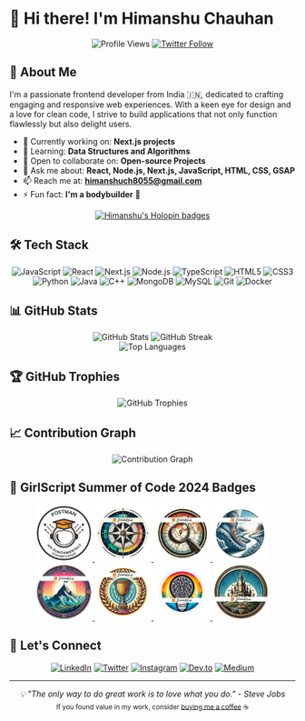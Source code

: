 # 👋 Hi there! I'm Himanshu Chauhan

<div align="center">
  <img src="https://komarev.com/ghpvc/?username=himanshuch8055&label=Profile%20views&color=0e75b6&style=flat" alt="Profile Views" />
  <a href="https://twitter.com/himanshuch8055" target="_blank">
    <img src="https://img.shields.io/twitter/follow/himanshuch8055?logo=twitter&style=for-the-badge" alt="Twitter Follow" />
  </a>
</div>

## 🚀 About Me

I'm a passionate frontend developer from India 🇮🇳, dedicated to crafting engaging and responsive web experiences. With a keen eye for design and a love for clean code, I strive to build applications that not only function flawlessly but also delight users.

- 🔭 Currently working on: **Next.js projects**
- 🌱 Learning: **Data Structures and Algorithms**
- 👯 Open to collaborate on: **Open-source Projects**
- 💬 Ask me about: **React, Node.js, Next.js, JavaScript, HTML, CSS, GSAP**
- 📫 Reach me at: **himanshuch8055@gmail.com**
- ⚡ Fun fact: **I'm a bodybuilder** 💪

<div align="center">
  <a href="https://holopin.io/@himanshuch8055">
    <img src="https://holopin.me/himanshuch8055" alt="Himanshu's Holopin badges" />
  </a>
</div>

## 🛠️ Tech Stack

<div align="center">

![JavaScript](https://img.shields.io/badge/JavaScript-F7DF1E?style=for-the-badge&logo=javascript&logoColor=black)
![React](https://img.shields.io/badge/React-20232A?style=for-the-badge&logo=react&logoColor=61DAFB)
![Next.js](https://img.shields.io/badge/Next.js-000000?style=for-the-badge&logo=next.js&logoColor=white)
![Node.js](https://img.shields.io/badge/Node.js-43853D?style=for-the-badge&logo=node.js&logoColor=white)
![TypeScript](https://img.shields.io/badge/TypeScript-007ACC?style=for-the-badge&logo=typescript&logoColor=white)
![HTML5](https://img.shields.io/badge/HTML5-E34F26?style=for-the-badge&logo=html5&logoColor=white)
![CSS3](https://img.shields.io/badge/CSS3-1572B6?style=for-the-badge&logo=css3&logoColor=white)
![Python](https://img.shields.io/badge/Python-3776AB?style=for-the-badge&logo=python&logoColor=white)
![Java](https://img.shields.io/badge/Java-ED8B00?style=for-the-badge&logo=java&logoColor=white)
![C++](https://img.shields.io/badge/C++-00599C?style=for-the-badge&logo=c%2B%2B&logoColor=white)
![MongoDB](https://img.shields.io/badge/MongoDB-4EA94B?style=for-the-badge&logo=mongodb&logoColor=white)
![MySQL](https://img.shields.io/badge/MySQL-00000F?style=for-the-badge&logo=mysql&logoColor=white)
![Git](https://img.shields.io/badge/Git-F05032?style=for-the-badge&logo=git&logoColor=white)
![Docker](https://img.shields.io/badge/Docker-2CA5E0?style=for-the-badge&logo=docker&logoColor=white)

</div>

## 📊 GitHub Stats

<div align="center">
  <img src="https://github-readme-stats.vercel.app/api?username=himanshuch8055&show_icons=true&theme=radical" alt="GitHub Stats" />
  <img src="https://github-readme-streak-stats.herokuapp.com/?user=himanshuch8055&theme=radical" alt="GitHub Streak" />
</div>

<div align="center">
  <img src="https://github-readme-stats.vercel.app/api/top-langs/?username=himanshuch8055&layout=compact&theme=radical" alt="Top Languages" />
</div>

## 🏆 GitHub Trophies

<div align="center">
  <img src="https://github-profile-trophy.vercel.app/?username=himanshuch8055&theme=darkhub&no-frame=true&margin-w=15&margin-h=15" alt="GitHub Trophies" />
</div>

## 📈 Contribution Graph

<div align="center">
  <img src="https://github-readme-activity-graph.vercel.app/graph?username=himanshuch8055&theme=react-dark" alt="Contribution Graph" />
</div>

## 🏅 GirlScript Summer of Code 2024 Badges

<div align="center">
  <a href="https://gssoc.girlscript.tech/leaderboard" target="_blank" rel="noopener noreferrer">
    <img src="https://raw.githubusercontent.com/girlscript/gssoc-website-new/main/public/badges/postman.png" alt="Postman Badge" width="100" height="100" />
    <img src="https://raw.githubusercontent.com/girlscript/gssoc-website-new/main/public/badges/1.png" alt="Badge 1" width="100" height="100" />
    <img src="https://raw.githubusercontent.com/girlscript/gssoc-website-new/main/public/badges/2.png" alt="Badge 2" width="100" height="100" />
    <img src="https://raw.githubusercontent.com/girlscript/gssoc-website-new/main/public/badges/3.png" alt="Badge 3" width="100" height="100" />
    <img src="https://raw.githubusercontent.com/girlscript/gssoc-website-new/main/public/badges/4.png" alt="Badge 4" width="100" height="100" />
    <img src="https://raw.githubusercontent.com/girlscript/gssoc-website-new/main/public/badges/5.png" alt="Badge 5" width="100" height="100" />
    <img src="https://raw.githubusercontent.com/girlscript/gssoc-website-new/main/public/badges/6.png" alt="Badge 6" width="100" height="100" />
    <img src="https://raw.githubusercontent.com/girlscript/gssoc-website-new/main/public/badges/7.png" alt="Badge 7" width="100" height="100" />
  </a>
</div>

## 🤝 Let's Connect

<div align="center">

[![LinkedIn](https://img.shields.io/badge/LinkedIn-0077B5?style=for-the-badge&logo=linkedin&logoColor=white)](https://linkedin.com/in/himanshuch8055)
[![Twitter](https://img.shields.io/badge/Twitter-1DA1F2?style=for-the-badge&logo=twitter&logoColor=white)](https://twitter.com/himanshuch8055)
[![Instagram](https://img.shields.io/badge/Instagram-E4405F?style=for-the-badge&logo=instagram&logoColor=white)](https://instagram.com/himaanshu.chauhaan)
[![Dev.to](https://img.shields.io/badge/dev.to-0A0A0A?style=for-the-badge&logo=dev.to&logoColor=white)](https://dev.to/himanshuch8055)
[![Medium](https://img.shields.io/badge/Medium-12100E?style=for-the-badge&logo=medium&logoColor=white)](https://medium.com/@himanshuch8055)

</div>

---

<div align="center">
  <i>💡 "The only way to do great work is to love what you do." - Steve Jobs</i>
</div>

<div align="center">
  <sub>If you found value in my work, consider <a href="https://www.buymeacoffee.com/himanshuchu">buying me a coffee</a> ☕</sub>
</div>
